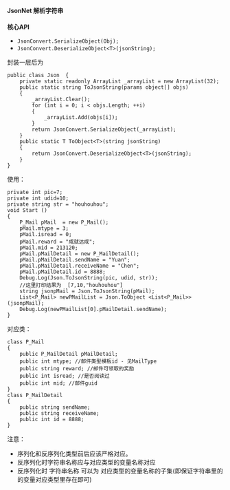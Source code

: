 #### JsonNet 解析字符串
**核心API**  

* `JsonConvert.SerializeObject(Obj);`
* `JsonConvert.DeserializeObject<T>(jsonString);`

封装一层后为  

	public class Json  {
	    private static readonly ArrayList _arrayList = new ArrayList(32);
	    public static string ToJsonString(params object[] objs)
	    {
	        _arrayList.Clear();
	        for (int i = 0; i < objs.Length; ++i)
	        {
	            _arrayList.Add(objs[i]);
	        }
	        return JsonConvert.SerializeObject(_arrayList);
	    }
	    public static T ToObject<T>(string jsonString)
	    {
	        return JsonConvert.DeserializeObject<T>(jsonString);
	    }
	}

使用：  

    private int pic=7;
    private int udid=10;
    private string str = "houhouhou";
	void Start ()
	{
        P_Mail pMail  = new P_Mail();
	    pMail.mtype = 3;
	    pMail.isread = 0;
	    pMail.reward = "成就达成";
	    pMail.mid = 213120;
        pMail.pMailDetail = new P_MailDetail();
	    pMail.pMailDetail.sendName = "Yuan";
        pMail.pMailDetail.receiveName = "Chen";
        pMail.pMailDetail.id = 8888;
        Debug.Log(Json.ToJsonString(pic, udid, str));
     	//这里打印结果为  [7,10,"houhouhou"]
	    string jsonpMail = Json.ToJsonString(pMail);
        List<P_Mail> newPMailList = Json.ToObject <List<P_Mail>>(jsonpMail);
        Debug.Log(newPMailList[0].pMailDetail.sendName);
	}


对应类：

	class P_Mail
	{
	    public P_MailDetail pMailDetail;
	    public int mtype; //邮件类型模板id - 见MailType
	    public string reward; //邮件可领取的奖励
	    public int isread; //是否阅读过
	    public int mid; //邮件guid
	}
	class P_MailDetail
	{
	    public string sendName;
	    public string receiveName;
	    public int id = 8888;
	}

注意：

* 序列化和反序列化类型前后应该严格对应。
* 反序列化时字符串名称应与对应类型的变量名称对应
* 反序列化时 字符串名称 可以为 对应类型的变量名称的子集(即保证字符串里的的变量对应类型里存在即可)